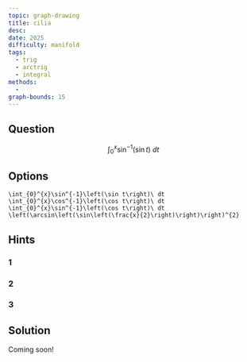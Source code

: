 ```yaml
---
topic: graph-drawing
title: cilia
desc: 
date: 2025
difficulty: manifold
tags:
  - trig
  - arctrig
  - integral
methods:
  - 
graph-bounds: 15
---
```



## Question
```math
\int_{0}^{x}\sin^{-1}\left(\sin t\right)\ dt
```


## Options
```desmos
\int_{0}^{x}\sin^{-1}\left(\sin t\right)\ dt
\int_{0}^{x}\cos^{-1}\left(\cos t\right)\ dt
\int_{0}^{x}\sin^{-1}\left(\cos t\right)\ dt
\left(\arcsin\left(\sin\left(\frac{x}{2}\right)\right)\right)^{2}
```


## Hints

### 1

### 2

### 3


## Solution

Coming soon!
